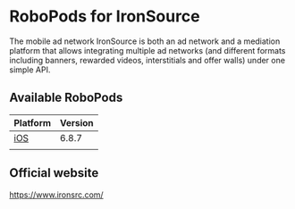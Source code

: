 # RoboPods for IronSource

The mobile ad network IronSource is both an ad network and a mediation platform that allows integrating multiple ad networks (and different formats including banners, rewarded videos, interstitials and offer walls) under one simple API.


## Available RoboPods

| Platform            | Version   |
|---------------------|-----------|
| [iOS](ios/)         | 6.8.7     |
|                     |           |

## Official website

https://www.ironsrc.com/
